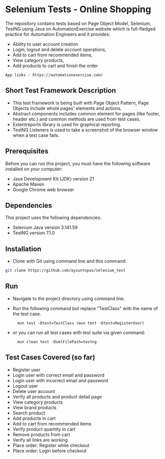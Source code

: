 # Selenium Tests - Online Shopping

The repository contains tests based on Page Object Model, Selenium, TestNG using Java on AutomationExercise website which is full-fledged practice for Automation Engineers and it provides: 
- Ability to user account creation
- Login, logout and delete account operations,
- Add to cart from recommended items,
- View category products,
- Add products to cart and finish the order

```App links : https://automationexercise.com/```

## Short Test Framework Description

- This test framework is being built with Page Object Pattern, Page Objects include whole pages' elements and actions.
- Abstract components includes common element for pages (like footer, header etc.) and common methods are used from test cases.
- Extentreports library is used for graphical reporting.
- TestNG Listeners is used to take a screenshot of the browser window when a test case fails.

## Prerequisites
Before you can run this project, you must have the following software installed on your computer:
- Java Development Kit (JDK) version 21
- Apache Maven
- Google Chrome web browser
  
 ## Dependencies
This project uses the following dependencies:
- Selenium Java version 3.141.59
- TestNG version 7.1.0
  
## Installation
- Clone with Git using command line and this command:
```sh
git clone https://github.com/aysuntopus/selenium_test
```
## Run
- Navigate to the project directory using command line.
- Run the following command but replace "TestClass" with the name of the test case.
  
        mvn test -Dtest=TestClass (mvn test -Dtest=RegisterUser)  
- or you can run all test cases with test suite via given command:
  
        mvn clean test -DxmlFilePath=testng
## Test Cases Covered (so far)
- Register user
- Login user with correct email and password
- Login user with incorrect email and password
- Logout user
- Delete user account
- Verify all products and product detail page
- View category products
- View brand products
- Search product
- Add products in cart
- Add to cart from recommended items
- Verify product quantity in cart
- Remove products from cart
- Verify all links are working 
- Place order: Register while checkout
- Place order: Login before checkout
